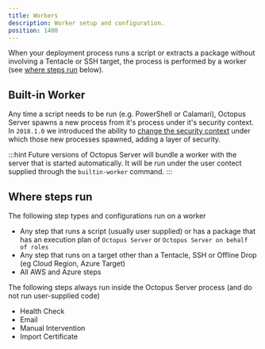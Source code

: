 ```yaml
---
title: Workers
description: Worker setup and configuration.
position: 1400
---
```


When your deployment process runs a script or extracts a package without involving a Tentacle or SSH target, the process is performed by a worker (see [where steps run](#where-steps-run) below).

## Built-in Worker

Any time a script needs to be run (e.g. PowerShell or Calamari), Octopus Server spawns a new process from it's process under it's security context. In `2018.1.0` we introduced the ability to [change the security context](docs/administration/security/built-in-worker) under which those new processes spawned, adding a layer of security.

:::hint
Future versions of Octopus Server will bundle a worker with the server that is started automatically. It will be run under the user contect supplied through the `builtin-worker` command.
:::

## Where steps run
The following step types and configurations run on a worker
- Any step that runs a script (usually user supplied) or has a package that has an execution plan of `Octopus Server` or `Octopus Server on behalf of roles`
- Any step that runs on a target other than a Tentacle, SSH or Offline Drop (eg Cloud Region, Azure Target)
- All AWS and Azure steps

The following steps always run inside the Octopus Server process (and do not run user-supplied code)
- Health Check
- Email
- Manual Intervention
- Import Certificate

